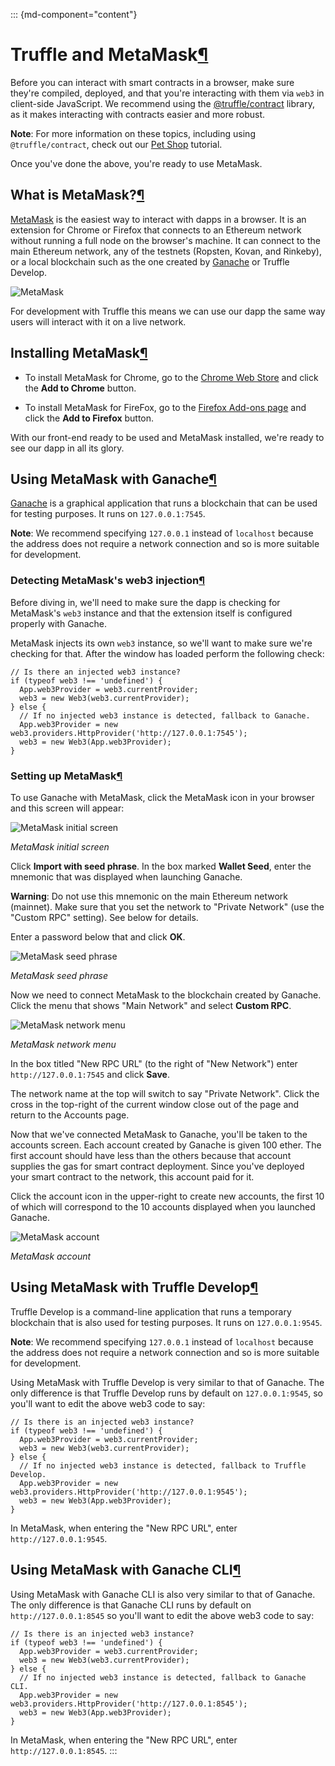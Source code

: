 <div>

::: {md-component="content"}
# Truffle and MetaMask[¶](#truffle-and-metamask "Permanent link")

Before you can interact with smart contracts in a browser, make sure
they\'re compiled, deployed, and that you\'re interacting with them via
`web3` in client-side JavaScript. We recommend using the
[\@truffle/contract](https://github.com/trufflesuite/truffle/tree/master/packages/contract)
library, as it makes interacting with contracts easier and more robust.

**Note**: For more information on these topics, including using
`@truffle/contract`, check out our [Pet Shop](/guides/pet-shop)
tutorial.

Once you\'ve done the above, you\'re ready to use MetaMask.

## What is MetaMask?[¶](#what-is-metamask "Permanent link")

[MetaMask](https://metamask.io/) is the easiest way to interact with
dapps in a browser. It is an extension for Chrome or Firefox that
connects to an Ethereum network without running a full node on the
browser\'s machine. It can connect to the main Ethereum network, any of
the testnets (Ropsten, Kovan, and Rinkeby), or a local blockchain such
as the one created by [Ganache](/ganache) or Truffle Develop.

![MetaMask](/img/docs/truffle/truffle-with-metamask/metamask.png)

For development with Truffle this means we can use our dapp the same way
users will interact with it on a live network.

## Installing MetaMask[¶](#installing-metamask "Permanent link")

-   To install MetaMask for Chrome, go to the [Chrome Web
    Store](https://chrome.google.com/webstore/detail/metamask/nkbihfbeogaeaoehlefnkodbefgpgknn)
    and click the **Add to Chrome** button.

-   To install MetaMask for FireFox, go to the [Firefox Add-ons
    page](https://addons.mozilla.org/en-US/firefox/addon/ether-metamask/)
    and click the **Add to Firefox** button.

With our front-end ready to be used and MetaMask installed, we\'re ready
to see our dapp in all its glory.

## Using MetaMask with Ganache[¶](#using-metamask-with-ganache "Permanent link")

[Ganache](/ganache) is a graphical application that runs a blockchain
that can be used for testing purposes. It runs on `127.0.0.1:7545`.

**Note**: We recommend specifying `127.0.0.1` instead of `localhost`
because the address does not require a network connection and so is more
suitable for development.

### Detecting MetaMask\'s web3 injection[¶](#detecting-metamasks-web3-injection "Permanent link")

Before diving in, we\'ll need to make sure the dapp is checking for
MetaMask\'s `web3` instance and that the extension itself is configured
properly with Ganache.

MetaMask injects its own `web3` instance, so we\'ll want to make sure
we\'re checking for that. After the window has loaded perform the
following check:

<div>

    // Is there an injected web3 instance?
    if (typeof web3 !== 'undefined') {
      App.web3Provider = web3.currentProvider;
      web3 = new Web3(web3.currentProvider);
    } else {
      // If no injected web3 instance is detected, fallback to Ganache.
      App.web3Provider = new web3.providers.HttpProvider('http://127.0.0.1:7545');
      web3 = new Web3(App.web3Provider);
    }

</div>

### Setting up MetaMask[¶](#setting-up-metamask "Permanent link")

To use Ganache with MetaMask, click the MetaMask icon in your browser
and this screen will appear:

![MetaMask initial
screen](/img/docs/truffle/truffle-with-metamask/metamask-create-password.png)

*MetaMask initial screen*

Click **Import with seed phrase**. In the box marked **Wallet Seed**,
enter the mnemonic that was displayed when launching Ganache.

**Warning**: Do not use this mnemonic on the main Ethereum network
(mainnet). Make sure that you set the network to \"Private Network\"
(use the \"Custom RPC\" setting). See below for details.

Enter a password below that and click **OK**.

![MetaMask seed
phrase](/img/docs/truffle/truffle-with-metamask/metamask-seed-phrase.png)

*MetaMask seed phrase*

Now we need to connect MetaMask to the blockchain created by Ganache.
Click the menu that shows \"Main Network\" and select **Custom RPC**.

![MetaMask network
menu](/img/docs/truffle/truffle-with-metamask/metamask-select-network.png)

*MetaMask network menu*

In the box titled \"New RPC URL\" (to the right of \"New Network\")
enter `http://127.0.0.1:7545` and click **Save**.

The network name at the top will switch to say \"Private Network\".
Click the cross in the top-right of the current window close out of the
page and return to the Accounts page.

Now that we\'ve connected MetaMask to Ganache, you\'ll be taken to the
accounts screen. Each account created by Ganache is given 100 ether. The
first account should have less than the others because that account
supplies the gas for smart contract deployment. Since you\'ve deployed
your smart contract to the network, this account paid for it.

Click the account icon in the upper-right to create new accounts, the
first 10 of which will correspond to the 10 accounts displayed when you
launched Ganache.

![MetaMask
account](/img/docs/truffle/truffle-with-metamask/metamask-account1.png)

*MetaMask account*

## Using MetaMask with Truffle Develop[¶](#using-metamask-with-truffle-develop "Permanent link")

Truffle Develop is a command-line application that runs a temporary
blockchain that is also used for testing purposes. It runs on
`127.0.0.1:9545`.

**Note**: We recommend specifying `127.0.0.1` instead of `localhost`
because the address does not require a network connection and so is more
suitable for development.

Using MetaMask with Truffle Develop is very similar to that of Ganache.
The only difference is that Truffle Develop runs by default on
`127.0.0.1:9545`, so you\'ll want to edit the above web3 code to say:

<div>

    // Is there is an injected web3 instance?
    if (typeof web3 !== 'undefined') {
      App.web3Provider = web3.currentProvider;
      web3 = new Web3(web3.currentProvider);
    } else {
      // If no injected web3 instance is detected, fallback to Truffle Develop.
      App.web3Provider = new web3.providers.HttpProvider('http://127.0.0.1:9545');
      web3 = new Web3(App.web3Provider);
    }

</div>

In MetaMask, when entering the \"New RPC URL\", enter
`http://127.0.0.1:9545`.

## Using MetaMask with Ganache CLI[¶](#using-metamask-with-ganache-cli "Permanent link")

Using MetaMask with Ganache CLI is also very similar to that of Ganache.
The only difference is that Ganache CLI runs by default on
`http://127.0.0.1:8545` so you\'ll want to edit the above web3 code to
say:

<div>

    // Is there is an injected web3 instance?
    if (typeof web3 !== 'undefined') {
      App.web3Provider = web3.currentProvider;
      web3 = new Web3(web3.currentProvider);
    } else {
      // If no injected web3 instance is detected, fallback to Ganache CLI.
      App.web3Provider = new web3.providers.HttpProvider('http://127.0.0.1:8545');
      web3 = new Web3(App.web3Provider);
    }

</div>

In MetaMask, when entering the \"New RPC URL\", enter
`http://127.0.0.1:8545`.
:::

</div>
